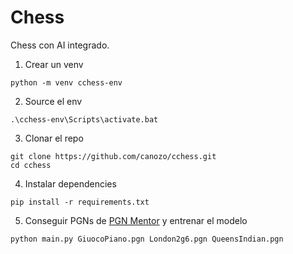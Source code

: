 # Chess

Chess con AI integrado.

1. Crear un venv
```
python -m venv cchess-env
```

2. Source el env
```
.\cchess-env\Scripts\activate.bat
```

3. Clonar el repo
```
git clone https://github.com/canozo/cchess.git
cd cchess
```

4. Instalar dependencies
```
pip install -r requirements.txt
```

5. Conseguir PGNs de [PGN Mentor](https://www.pgnmentor.com/files.html) y entrenar el modelo
```
python main.py GiuocoPiano.pgn London2g6.pgn QueensIndian.pgn
```

